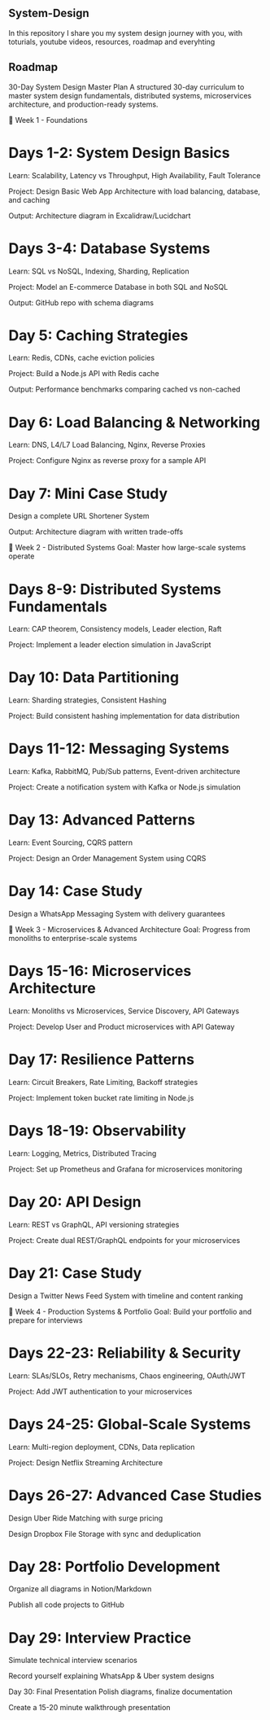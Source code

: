## System-Design
In this repository I share you my system design journey with you, with toturials, youtube videos, resources, roadmap and everyhting

## Roadmap
30-Day System Design Master Plan
A structured 30-day curriculum to master system design fundamentals, distributed systems, microservices architecture, and production-ready systems.

📅 Week 1 - Foundations
# Days 1-2: System Design Basics
Learn: Scalability, Latency vs Throughput, High Availability, Fault Tolerance

Project: Design Basic Web App Architecture with load balancing, database, and caching

Output: Architecture diagram in Excalidraw/Lucidchart

# Days 3-4: Database Systems
Learn: SQL vs NoSQL, Indexing, Sharding, Replication

Project: Model an E-commerce Database in both SQL and NoSQL

Output: GitHub repo with schema diagrams

# Day 5: Caching Strategies
Learn: Redis, CDNs, cache eviction policies

Project: Build a Node.js API with Redis cache

Output: Performance benchmarks comparing cached vs non-cached

# Day 6: Load Balancing & Networking
Learn: DNS, L4/L7 Load Balancing, Nginx, Reverse Proxies

Project: Configure Nginx as reverse proxy for a sample API

# Day 7: Mini Case Study
Design a complete URL Shortener System

Output: Architecture diagram with written trade-offs

📅 Week 2 - Distributed Systems
Goal: Master how large-scale systems operate

# Days 8-9: Distributed Systems Fundamentals
Learn: CAP theorem, Consistency models, Leader election, Raft

Project: Implement a leader election simulation in JavaScript

# Day 10: Data Partitioning
Learn: Sharding strategies, Consistent Hashing

Project: Build consistent hashing implementation for data distribution

# Days 11-12: Messaging Systems
Learn: Kafka, RabbitMQ, Pub/Sub patterns, Event-driven architecture

Project: Create a notification system with Kafka or Node.js simulation

# Day 13: Advanced Patterns
Learn: Event Sourcing, CQRS pattern

Project: Design an Order Management System using CQRS

# Day 14: Case Study
Design a WhatsApp Messaging System with delivery guarantees

📅 Week 3 - Microservices & Advanced Architecture
Goal: Progress from monoliths to enterprise-scale systems

# Days 15-16: Microservices Architecture
Learn: Monoliths vs Microservices, Service Discovery, API Gateways

Project: Develop User and Product microservices with API Gateway

# Day 17: Resilience Patterns
Learn: Circuit Breakers, Rate Limiting, Backoff strategies

Project: Implement token bucket rate limiting in Node.js

# Days 18-19: Observability
Learn: Logging, Metrics, Distributed Tracing

Project: Set up Prometheus and Grafana for microservices monitoring

# Day 20: API Design
Learn: REST vs GraphQL, API versioning strategies

Project: Create dual REST/GraphQL endpoints for your microservices

# Day 21: Case Study
Design a Twitter News Feed System with timeline and content ranking

📅 Week 4 - Production Systems & Portfolio
Goal: Build your portfolio and prepare for interviews

# Days 22-23: Reliability & Security
Learn: SLAs/SLOs, Retry mechanisms, Chaos engineering, OAuth/JWT

Project: Add JWT authentication to your microservices

# Days 24-25: Global-Scale Systems
Learn: Multi-region deployment, CDNs, Data replication

Project: Design Netflix Streaming Architecture

# Days 26-27: Advanced Case Studies
Design Uber Ride Matching with surge pricing

Design Dropbox File Storage with sync and deduplication

# Day 28: Portfolio Development
Organize all diagrams in Notion/Markdown

Publish all code projects to GitHub

# Day 29: Interview Practice
Simulate technical interview scenarios

Record yourself explaining WhatsApp & Uber system designs

Day 30: Final Presentation
Polish diagrams, finalize documentation

Create a 15-20 minute walkthrough presentation

